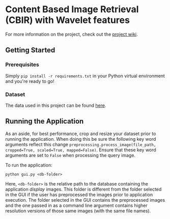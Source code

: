 # Content Based Image Retrieval (CBIR) with Wavelet features
For more information on the project, check out the [project wiki](https://github.com/TimothySimons/ICV_project/wiki).

## Getting Started

### Prerequisites
Simply `pip install -r requirements.txt` in your Python virtual environment and you're ready to go!

### Dataset
The data used in this project can be found [here](https://appen.com/datasets/open-images-annotated-with-bounding-boxes/).

## Running the Application
As an aside, for best performance, crop and resize your dataset prior to running the application. When doing this be sure the following key word arguments reflect this change `preprocessing.process_image(file_path, cropped=True, scaled=True, mapped=False)`.  Ensure that these key word arguments are set to `False` when processing the query image.

To run the application:
```
python gui.py <db-folder>
``` 
Here, `<db-folder>` is the relative path to the database containing the application _display_ images. This folder is different from the folder selected in the GUI if the user has preprocessed the images prior to application execution. The folder selected in the GUI contains the preprocessed images and the one passed in as a command line argument contains higher resolution versions of those same images (with the same file names). 
